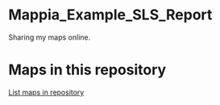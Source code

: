 
# Mappia_Example_SLS_Report

 Sharing my maps online.

# Maps in this repository
[List maps in repository](https://maps.csr.ufmg.br/calculator/?lang=eng&map=&queryid=152&listRepository=Repository&storeurl=https://github.com/VtalLM/Mappia_Example_SLS_Report/)